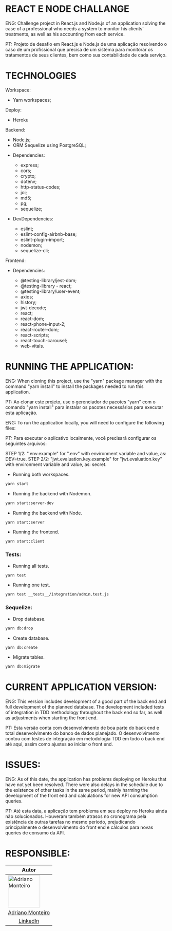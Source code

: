 # REACT E NODE CHALLANGE

ENG: Challenge project in React.js and Node.js of an application solving the case of a professional who needs a system to monitor his clients' treatments, as well as his accounting from each service.

PT: Projeto de desafio em React.js e Node.js de uma aplicação resolvendo o caso de um profissional que precisa de um sistema para monitorar os tratamentos de seus clientes, bem como sua contabilidade de cada serviço.

# TECHNOLOGIES

Workspace:

- Yarn workspaces;

Deploy:

- Heroku

Backend:

- Node.js;
- ORM Sequelize using PostgreSQL;

* Dependencies:

  - express;
  - cors;
  - crypto;
  - dotenv;
  - http-status-codes;
  - joi;
  - md5;
  - pg;
  - sequelize;

* DevDependencies:

  - eslint;
  - eslint-config-airbnb-base;
  - eslint-plugin-import;
  - nodemon;
  - sequelize-cli;

Frontend:

- Dependencies:

  - @testing-library/jest-dom;
  - @testing-library - react;
  - @testing-library/user-event;
  - axios;
  - history;
  - jwt-decode;
  - react;
  - react-dom;
  - react-phone-input-2;
  - react-router-dom;
  - react-scripts;
  - react-touch-carousel;
  - web-vitals.

# RUNNING THE APPLICATION:

ENG: When cloning this project, use the "yarn" package manager with the command "yarn install" to install the packages needed to run this application.

PT: Ao clonar este projeto, use o gerenciador de pacotes "yarn" com o comando "yarn install" para instalar os pacotes necessários para executar esta aplicação.

ENG: To run the application locally, you will need to configure the following files:

PT: Para executar o aplicativo localmente, você precisará configurar os seguintes arquivos:

STEP 1/2: ".env.example" for ".env" with environment variable and value, as: DEV=true.
STEP 2/2: "jwt.evaluation.key.example" for "jwt.evaluation.key" with environment variable and value, as: secret.

- Running both workspaces.

```zsh
yarn start
```

- Running the backend with Nodemon.

```zsh
yarn start:server-dev
```

- Running the backend with Node.

```zsh
yarn start:server
```

- Running the frontend.

```zsh
yarn start:client
```

### Tests:

- Running all tests.

```zsh
yarn test
```

- Running one test.

```zsh
yarn test __tests__/integration/admin.test.js
```

### Sequelize:

- Drop database.

```zsh
yarn db:drop
```

- Create database.

```zsh
yarn db:create
```

- Migrate tables.

```zsh
yarn db:migrate
```

# CURRENT APPLICATION VERSION:

ENG: This version includes development of a good part of the back end and full development of the planned database. The development included tests of integration in TDD methodology throughout the back end so far, as well as adjustments when starting the front end.

PT: Esta versão conta com desenvolvimento de boa parte do back end e total desenvolvimento do banco de dados planejado. O desenvolvimento contou com testes de integração em metodologia TDD em todo o back end até aqui, assim como ajustes ao iniciar o front end.

# ISSUES:

ENG: As of this date, the application has problems deploying on Heroku that have not yet been resolved. There were also delays in the schedule due to the existence of other tasks in the same period, mainly harming the development of the front end and calculations for new API consumption queries.

PT: Até esta data, a aplicação tem problema em seu deploy no Heroku ainda não solucionados. Houveram também atrasos no cronograma pela existência de outras tarefas no mesmo período, prejudicando principalmente o desenvolvimento do front end e cálculos para novas queries de consumo da API.

# RESPONSIBLE:

<div>
  <table>
    <thead>
      <tr>
        <th>Autor</th>
      </tr>
    </thhead>
    <tbody>
      <tr>
        <td><img src="https://avatars.githubusercontent.com/u/47261292?v=4" alt="Adriano Monteiro" width="100x" /></td>
      </tr>
      <tr>
        <td style="text-align: center">
          <a href="https://www.linkedin.com/in/adrianomonteirodev/" target="_blank">Adriano Monteiro</a>
        </td>
      </tr>
      <tr>
        <td style="text-align: center">
          <a href="https://www.linkedin.com/in/adrianomonteirodev/" target="_blank">LinkedIn</a>
        </td>
      </tr>
    </tbody>
  </table>
</div>

